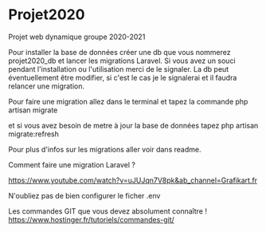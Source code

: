 # Projet2020
Projet web dynamique groupe 2020-2021

Pour installer la base de données créer une db que vous nommerez projet2020_db et lancer les migrations Laravel.
Si vous avez un souci pendant l'installation ou l'utilisation merci de le signaler.
La db peut éventuellement être modifier, si c'est le cas je le signalerai et il faudra relancer une migration.

Pour faire une migration allez dans le terminal et tapez la commande
php artisan migrate

et si vous avez besoin de metre à jour la base de données tapez
php artisan migrate:refresh

Pour plus d'infos sur les migrations aller voir dans readme.

Comment faire une migration Laravel ?

https://www.youtube.com/watch?v=uJUJqn7V8pk&ab_channel=Grafikart.fr

N'oubliez pas de bien configurer le ficher .env

Les commandes GIT que vous devez absolument connaître !
https://www.hostinger.fr/tutoriels/commandes-git/
